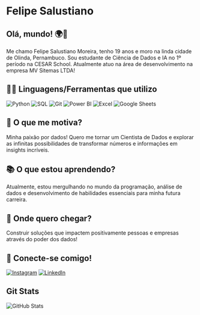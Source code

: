 # Felipe Salustiano

## Olá, mundo! 🌍👋
Me chamo Felipe Salustiano Moreira, tenho 19 anos e moro na linda cidade de Olinda, Pernambuco. Sou estudante de Ciência de Dados e IA no 1º período na CESAR School. Atualmente atuo na área de desenvolvimento na empresa MV Sitemas LTDA!

## 👨‍💻 Linguagens/Ferramentas que utilizo
![Python](https://img.shields.io/badge/Python-3776AB?style=for-the-badge&logo=python&logoColor=white)
![SQL](https://img.shields.io/badge/SQL-336791?style=for-the-badge&logo=postgresql&logoColor=white)
![Git](https://img.shields.io/badge/Git-F05032?style=for-the-badge&logo=git&logoColor=white)
![Power BI](https://img.shields.io/badge/PowerBI-F2C811?style=for-the-badge&logo=powerbi&logoColor=black)
![Excel](https://img.shields.io/badge/Excel-217346?style=for-the-badge&logo=microsoft-excel&logoColor=white)
![Google Sheets](https://img.shields.io/badge/Google%20Sheets-34A853?style=for-the-badge&logo=googlesheets&logoColor=white)

## 🌟 O que me motiva?
Minha paixão por dados! Quero me tornar um Cientista de Dados e explorar as infinitas possibilidades de transformar números e informações em insights incríveis.

## 📚 O que estou aprendendo?
Atualmente, estou mergulhando no mundo da programação, análise de dados e desenvolvimento de habilidades essenciais para minha futura carreira.

## 🎯 Onde quero chegar?
Construir soluções que impactem positivamente pessoas e empresas através do poder dos dados!

## 🔗 Conecte-se comigo!
[![Instagram](https://img.shields.io/badge/Instagram-E4405F?style=for-the-badge&logo=instagram&logoColor=white)](https://www.instagram.com/salufelipe_)
[![LinkedIn](https://img.shields.io/badge/LinkedIn-0077B5?style=for-the-badge&logo=linkedin&logoColor=white)](https://www.linkedin.com/in/felipesalustianomoreira)

## Git Stats
![GitHub Stats](https://github-readme-stats.vercel.app/api?username=FelipeSalustiano&show_icons=true&theme=radical)